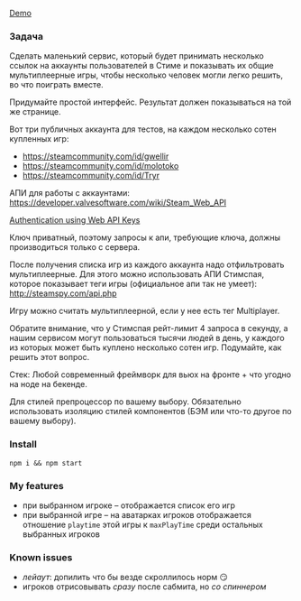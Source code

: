 [Demo](http://apostol.space:3000)

### Задача

Сделать маленький сервис, который будет принимать несколько ссылок на аккаунты пользователей в Стиме и показывать их общие мультиплеерные игры, чтобы несколько человек могли легко решить, во что поиграть вместе.

Придумайте простой интерфейс. Результат должен показываться на той же странице.

Вот три публичных аккаунта для тестов, на каждом несколько сотен купленных игр:

* https://steamcommunity.com/id/gwellir
* https://steamcommunity.com/id/molotoko
* https://steamcommunity.com/id/Tryr

АПИ для работы с аккаунтами: https://developer.valvesoftware.com/wiki/Steam_Web_API

[Authentication using Web API Keys](https://developer.valvesoftware.com/wiki/Steam_Web_API)

Ключ приватный, поэтому запросы к апи, требующие ключа, должны производиться только с сервера.

После получения списка игр из каждого аккаунта надо отфильтровать мультиплеерные. Для этого можно использовать АПИ Стимспая, которое показывает теги игры (официальное апи так не умеет): http://steamspy.com/api.php

Игру можно считать мультиплеерной, если у нее есть тег Multiplayer.

Обратите внимание, что у Стимспая рейт-лимит 4 запроса в секунду, а нашим сервисом могут пользоваться тысячи людей в день, у каждого из которых может быть куплено несколько сотен игр. Подумайте, как решить этот вопрос.


Стек: Любой современный фреймворк для вьюх на фронте + что угодно на ноде на бекенде.

Для стилей препроцессор по вашему выбору. Обязательно использовать изоляцию стилей компонентов (БЭМ или что-то другое по вашему выбору).


### Install

`npm i && npm start`


### My features

* при выбранном игроке – отображается список его игр
* при выбранной игре – на аватарках игроков отображается отношение `playtime` этой игры к `maxPlayTime` среди остальных выбранных игроков


### Known issues

* *лейаут*: допилить что бы везде скроллилось норм 😏
* игроков отрисовывать *сразу* после сабмита, но *со спиннером*
